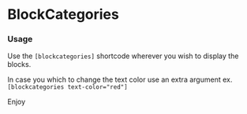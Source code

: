 # BlockCategories

### Usage

Use the ```[blockcategories]``` shortcode wherever you wish to display the blocks.

In case you which to change the text color use an extra argument ex. ```[blockcategories text-color="red"]```

Enjoy